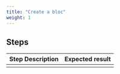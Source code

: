 ```yaml
---
title: "Create a bloc"
weight: 1
---
```

## Steps
| Step Description | Expected result |
| ----- | ----- |
|  |  |
